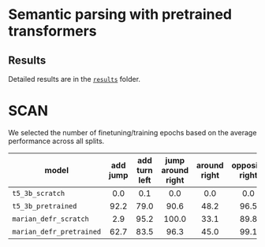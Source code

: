 # Semantic parsing with pretrained transformers

## Results

Detailed results are in the [`results`](https://github.com/eminorhan/parsing-transformers/tree/master/results) folder. 

# SCAN

We selected the number of finetuning/training epochs based on the average performance across all splits.

| model              | add jump | add turn left | jump around right | around right | opposite right | right | length | average |
| ------------------ |:--------:|:-------------:|:-----------------:|:------------:|:--------------:|:-----:|:------:|:------:|
| `t5_3b_scratch`    | 0.0      | 0.1           | 0.0               | 0.0          | 0.0            | 0.0   | 0.1    |  |
| `t5_3b_pretrained` | 92.2     | 79.0          | 90.6              | 48.2         | 96.5           | 94.5  | 0.1    |  |
| `marian_defr_scratch`    | 2.9  | 95.2        | 100.0             | 33.1         | 89.8           | 82.1  | 12.8   | 59.4 |
| `marian_defr_pretrained` | 62.7 | 83.5        | 96.3              | 45.0         | 99.1           | 92.4  | 15.0   | 70.6 |

